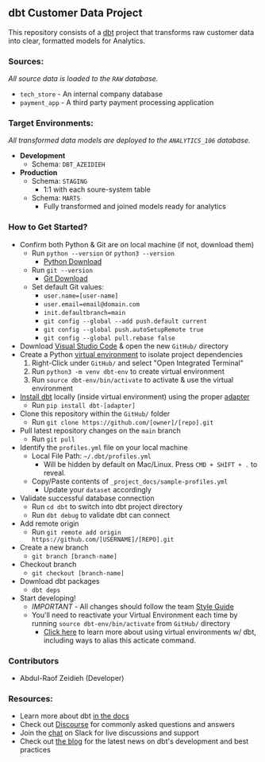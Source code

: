 ## dbt Customer Data Project
This repository consists of a [dbt](https://www.getdbt.com/) project that transforms raw customer data into clear, formatted models for Analytics.

### Sources:
_All source data is loaded to the `RAW` database._
- `tech_store` - An internal company database
- `payment_app` - A third party payment processing application

### Target Environments:
_All transformed data models are deployed to the `ANALYTICS_106` database._
- **Development**
   - Schema: `DBT_AZEIDIEH`
- **Production**
   - Schema: `STAGING`
     - 1:1 with each soure-system table
   - Schema: `MARTS`
     - Fully transformed and joined models ready for analytics   
   
### How to Get Started?
- Confirm both Python & Git are on local machine (if not, download them)
   - Run `python --version` or `python3 --version`
      - [Python Download](https://www.python.org/downloads)
   - Run `git --version`
      - [Git Download](https://git-scm.com/downloads)
   - Set default Git values:
      - `user.name=[user-name]`
      - `user.email=email@domain.com`
      - `init.defaultbranch=main`
      - `git config --global --add push.default current`
      - `git config --global push.autoSetupRemote true`
      - `git config --global pull.rebase false`
- Download [Visual Studio Code](https://code.visualstudio.com/download) & open the new `GitHub/` directory 
- Create a Python [virtual environment](https://docs.getdbt.com/docs/faqs/install-pip-best-practices#using-virtual-environments) to isolate project dependencies
    1. Right-Click under `GitHub/` and select "Open Integrated Terminal"  
    2. Run `python3 -m venv dbt-env` to create virtual environment
    3. Run `source dbt-env/bin/activate` to activate & use the virtual environment
- [Install dbt](https://docs.getdbt.com/dbt-cli/install/overview) locally (inside virtual environment) using the proper [adapter](https://docs.getdbt.com/docs/supported-data-platforms)
    - Run `pip install dbt-[adapter]`
- Clone this repository within the `GitHub/` folder
    - Run `git clone https://github.com/[owner]/[repo].git`
- Pull latest repository changes on the `main` branch
    - Run `git pull`
- Identify the `profiles.yml` file on your local machine 
    - Local File Path: `~/.dbt/profiles.yml`
      - Will be hidden by default on Mac/Linux. Press `CMD + SHIFT + .` to reveal.
    - Copy/Paste contents of `_project_docs/sample-profiles.yml`
      - Update your `dataset` accordingly
- Validate successful database connection
    - Run `cd dbt` to switch into dbt project directory
    - Run `dbt debug` to validate dbt can connect
- Add remote origin
  - Run `git remote add origin https://github.com/[USERNAME]/[REPO].git`
- Create a new branch
    - `git branch [branch-name]`
- Checkout branch
    - `git checkout [branch-name]`
- Download dbt packages
    - `dbt deps`
- Start developing!
   - *IMPORTANT* - All changes should follow the team [Style Guide](_project_docs/style_guide.md)
   - You'll need to reactivate your Virtual Environment each time by running `source dbt-env/bin/activate` from `GitHub/` directory
      - [Click here](https://docs.getdbt.com/dbt-cli/install/pip#using-virtual-environments) to learn more about using virtual environments w/ dbt, including ways to alias this acticate command.

### Contributors
- Abdul-Raof Zeidieh (Developer)

### Resources:
- Learn more about dbt [in the docs](https://docs.getdbt.com/docs/introduction)
- Check out [Discourse](https://discourse.getdbt.com/) for commonly asked questions and answers
- Join the [chat](https://community.getdbt.com/) on Slack for live discussions and support
- Check out [the blog](https://blog.getdbt.com/) for the latest news on dbt's development and best practices
